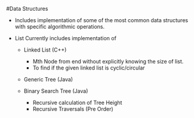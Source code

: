 #Data Structures 

* Includes implementation of some of the most common data structures with specific algorithmic operations.

* List Currently includes implementation of  
	* Linked List (C++)
		* Mth Node from end without explicitly knowing the size of list.
		* To find if the given linked list is cyclic/circular
		
	* Generic Tree (Java)
	
	* Binary Search Tree (Java)
		* Recursive calculation of Tree Height
		* Recursive Traversals (Pre Order)
